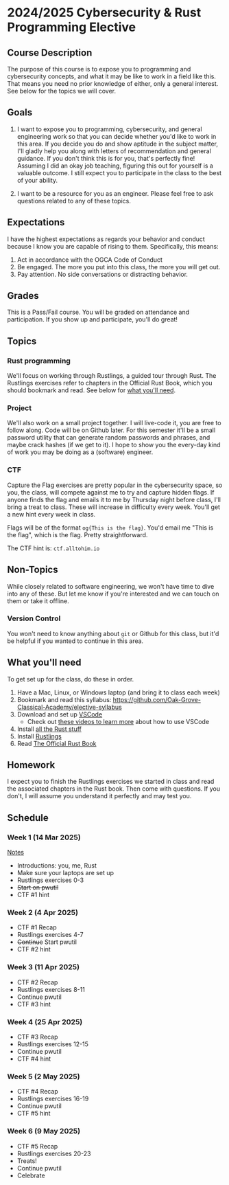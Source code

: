 # 2024/2025 Cybersecurity & Rust Programming Elective

## Course Description

The purpose of this course is to expose you to programming and cybersecurity concepts, and what it may be like to work in a field like this. 
That means you need no prior knowledge of either, only a general interest. See below for the topics we will cover.

## Goals

1. I want to expose you to programming, cybersecurity, and general engineering work so that you can decide whether you'd like to work in this area. If you decide you do and show aptitude in the
subject matter, I'll gladly help you along with letters of recommendation and general guidance. If you don't think this is for you, that's perfectly fine! Assuming I did an okay job teaching, 
figuring this out for yourself is a valuable outcome. I still expect you to participate in the class to the best of your ability.

2. I want to be a resource for you as an engineer. Please feel free to ask questions related to any of these topics.

## Expectations

I have the highest expectations as regards your behavior and conduct because I know you are capable of rising to them. Specifically, this means:

1. Act in accordance with the OGCA Code of Conduct
1. Be engaged. The more you put into this class, the more you will get out.
1. Pay attention. No side conversations or distracting behavior.

## Grades

This is a Pass/Fail course. You will be graded on attendance and participation. If you show up and participate, you'll do great!

## Topics

### Rust programming

We'll focus on working through Rustlings, a guided tour through Rust. The Rustlings exercises refer to chapters in the Official Rust Book, which you should bookmark and read. See below 
for [what you'll need](#what-youll-need).

### Project

We'll also work on a small project together. I will live-code it, you are free to follow along. Code will be on Github later. For this semester it'll be a small password utility that can
generate random passwords and phrases, and maybe crack hashes (if we get to it). I hope to show you the every-day kind of work you may be doing as a (software) engineer.

### CTF

Capture the Flag exercises are pretty popular in the cybersecurity space, so you, the class, will compete against me to try and capture hidden flags. If anyone finds the flag and emails it to me
by Thursday night before class, I'll bring a treat to class. These will increase in difficulty every week. You'll get a new hint every week in class. 

Flags will be of the format `og{This is the flag}`. You'd email me "This is the flag", which is the flag. Pretty straightforward.

The CTF hint is: `ctf.alltohim.io`

## Non-Topics

While closely related to software engineering, we won't have time to dive into any of these. But let me know if you're interested and we can touch on them or take it offline.

### Version Control

You won't need to know anything about `git` or Github for this class, but it'd be helpful if you wanted to continue in this area.

## What you'll need

To get set up for the class, do these in order.

1. Have a Mac, Linux, or Windows laptop (and bring it to class each week)
1. Bookmark and read this syllabus: https://github.com/Oak-Grove-Classical-Academy/elective-syllabus
1. Download and set up [VSCode](https://code.visualstudio.com/)
    - Check out [these videos to learn more](https://code.visualstudio.com/docs/getstarted/introvideos) about how to use VSCode
1. Install [all the Rust stuff](https://code.visualstudio.com/docs/languages/rust)
1. Install [Rustlings](https://rustlings.cool/)
1. Read [The Official Rust Book](https://doc.rust-lang.org/book/title-page.html)

## Homework

I expect you to finish the Rustlings exercises we started in class and read the associated chapters in the Rust book. Then come with questions. If you don't, I will assume you understand it perfectly and 
may test you.

## Schedule

### Week 1 (14 Mar 2025)

[Notes](week1-notes.md)

- Introductions: you, me, Rust
- Make sure your laptops are set up
- Rustlings exercises 0-3
- ~~Start on pwutil~~
- CTF #1 hint

### Week 2 (4 Apr 2025)

- CTF #1 Recap
- Rustlings exercises 4-7
- ~~Continue~~ Start pwutil
- CTF #2 hint

### Week 3 (11 Apr 2025)

- CTF #2 Recap
- Rustlings exercises 8-11
- Continue pwutil
- CTF #3 hint

### Week 4 (25 Apr 2025)

- CTF #3 Recap
- Rustlings exercises 12-15
- Continue pwutil
- CTF #4 hint

### Week 5 (2 May 2025)

- CTF #4 Recap
- Rustlings exercises 16-19
- Continue pwutil
- CTF #5 hint

### Week 6 (9 May 2025)

- CTF #5 Recap
- Rustlings exercises 20-23
- Treats!
- Continue pwutil
- Celebrate


